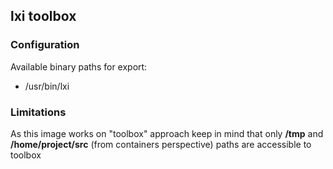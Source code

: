 ## lxi toolbox


### Configuration
Available binary paths for export:

- /usr/bin/lxi


### Limitations
As this image works on "toolbox" approach keep in mind that only __/tmp__ and __/home/project/src__ (from containers perspective) paths are accessible to toolbox

